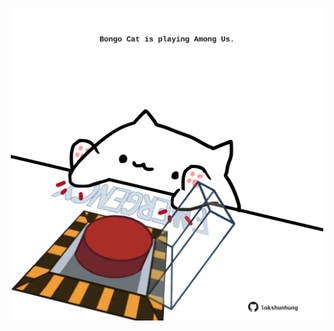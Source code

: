 <!-- built at 27/08/2025, 08:00:40 UTC -->
<p align="center">
  <img width="500" height="500" src="./ReadmeImage.svg">
</p>
